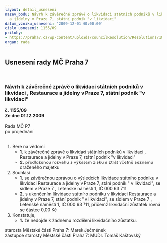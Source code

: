 ```yaml
---
layout: detail_usneseni
nazev_bodu: Návrh k závěrečné zprávě o likvidaci státních podniků v likvidaci , Restaurace
  a jídelny v Praze 7, státní podnik "v likvidaci"
datum_vzniku_usneseni: '2009-12-01 00:00:00'
cislo_usneseni: 1155/09
prilohy:
- https://praha7.cz/wp-content/uploads/councilResolution/Resolutions/18259/60-zaverecnazpravarajz.doc
organ: rada
---
```

<div id="ucUsn_pList" class="usn">
	<span><h2>Usnesení rady MČ Praha 7 </h2>
<br></span><div class="standBody">
<span><h3>Návrh k závěrečné zprávě o likvidaci státních podniků v likvidaci , Restaurace a jídelny v Praze 7, státní podnik "v likvidaci"</h3></span><div class="center">
		<strong>č. 1155/09</strong><br>
	</div>
<div class="center">
		<strong>Ze dne 01.12.2009</strong><br><br>
	</div>Rada MČ P7<br> po projednání<br><br><ol>
<li>Bere na vědomí<ul>
<li>
<strong>1.</strong> k závěrečné zprávě o likvidaci státních podniků v likvidaci , Restaurace a jídelny v Praze 7, státní podnik "v likvidaci"</li>
<li>
<strong>2.</strong> předloženou rozvahu s výkazem zisku a ztrát včetně seznamu draženého majetku </li>
</ul>
</li>
<li>Souhlasí<ul>
<li>
<strong>1.</strong> se závěrečnou zprávou o výsledcích likvidace státního podniku v likvidaci Restaurace a jídelny v Praze 7, stání podnik " v likvidaci", se sídlem v Praze 7 , Letenské náměstí 1, IČ 000 63 711</li>
<li>
<strong>2.</strong> s ukončením likvidace  státního podniku v likvidaci Restaurace a jídelny v Praze 7, stání podnik " v likvidaci", se sídlem v Praze 7 , Letenské náměstí 1, IČ 000 63 711, přičemž likvidační zůstatek rovná se částce 0,00 Kč</li>
</ul>
</li>
<li>Konstatuje,<ul><li>
<strong>1.</strong> že nedojde k žádnému rozdělení likvidačního zůstatku. </li></ul>
</li>
</ol>starosta Městské části Praha 7: Marek Ječmének<br>zástupce starosty Městské části Praha 7: MUDr. Tomáš Kaštovský 
</div>
</div>